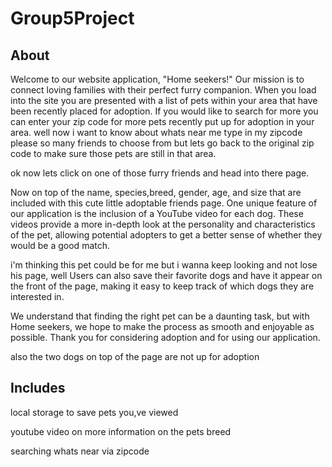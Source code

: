 # Group5Project



## About
Welcome to our website application, "Home seekers!" Our mission is to connect loving families with their perfect furry companion. When you load into the site you are presented with a list of pets within your area that have been recently placed for adoption. If you would like to search for more you can enter your zip code for more pets recently put up for adoption in your area.
well now i want to know about whats near me type in my zipcode please
so many friends to choose from but lets go back to the original zip code to make sure those pets are still in that area.

ok now lets click on one of those furry friends and head into there page.

Now on top of the name, species,breed, gender, age, and size that are included with this cute little adoptable friends page.
One unique feature of our application is the inclusion of a YouTube video for each dog. These videos provide a more in-depth look at the personality and characteristics of the pet, allowing potential adopters to get a better sense of whether they would be a good match.

i'm thinking this pet could be for me but i wanna keep looking and not lose 
his page, 
well Users can also save their favorite dogs and have it appear on the front of the page, making it easy to keep track of which dogs they are interested in.

We understand that finding the right pet can be a daunting task, but with Home seekers, we hope to make the process as smooth and enjoyable as possible. Thank you for considering adoption and for using our application.

also the two dogs on top of the page are not up for adoption

## Includes

local storage to save pets you,ve viewed

youtube video on more information on the pets breed

searching whats near via zipcode





